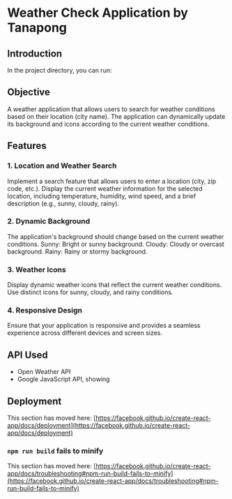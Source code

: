 # Weather Check Application by Tanapong

## Introduction
In the project directory, you can run:

## Objective
A weather application that allows users to search for weather conditions based on their location (city name). The application can dynamically update its background and icons according to the current weather conditions.

## Features
### 1. Location and Weather Search
Implement a search feature that allows users to enter a location (city, zip code, etc.).
Display the current weather information for the selected location, including temperature, humidity, wind speed, and a brief description (e.g., sunny, cloudy, rainy).
### 2. Dynamic Background
The application's background should change based on the current weather conditions.
Sunny: Bright or sunny background.
Cloudy: Cloudy or overcast background.
Rainy: Rainy or stormy background.
### 3. Weather Icons
Display dynamic weather icons that reflect the current weather conditions.
Use distinct icons for sunny, cloudy, and rainy conditions.
### 4. Responsive Design
Ensure that your application is responsive and provides a seamless experience across different devices and screen sizes.

## API Used
- Open Weather API
- Google JavaScript API, showing

## Deployment

This section has moved here: [https://facebook.github.io/create-react-app/docs/deployment](https://facebook.github.io/create-react-app/docs/deployment)

### `npm run build` fails to minify

This section has moved here: [https://facebook.github.io/create-react-app/docs/troubleshooting#npm-run-build-fails-to-minify](https://facebook.github.io/create-react-app/docs/troubleshooting#npm-run-build-fails-to-minify)
